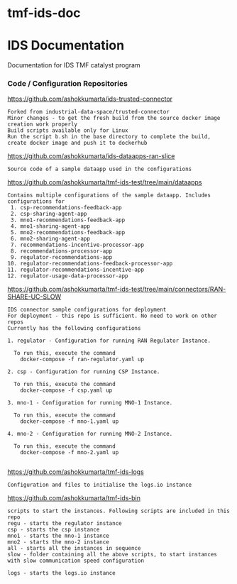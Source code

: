 # tmf-ids-doc

# IDS Documentation
Documentation for IDS TMF catalyst program

### Code / Configuration Repositories

https://github.com/ashokkumarta/ids-trusted-connector

```
Forked from industrial-data-space/trusted-connector
Minor changes - to get the fresh build from the source docker image creation work properly
Build scripts available only for Linux
Run the script b.sh in the base directory to complete the build, create docker image and push it to dockerhub
```

https://github.com/ashokkumarta/ids-dataapps-ran-slice
```
Source code of a sample dataapp used in the configurations 
```

https://github.com/ashokkumarta/tmf-ids-test/tree/main/dataapps

```
Contains multiple configurations of the sample dataapp. Includes configurations for
 1. csp-recommendations-feedback-app
 2. csp-sharing-agent-app
 3. mno1-recommendations-feedback-app
 4. mno1-sharing-agent-app
 5. mno2-recommendations-feedback-app
 6. mno2-sharing-agent-app
 7. recommendations-incentive-processor-app
 8. recommendations-processor-app
 9. regulator-recommendations-app
10. regulator-recommendations-feedback-processor-app
11. regulator-recommendations-incentive-app
12. regulator-usage-data-processor-app

```

https://github.com/ashokkumarta/tmf-ids-test/tree/main/connectors/RAN-SHARE-UC-SLOW

```
IDS connector sample configurations for deployment
For deployment - this repo is sufficient. No need to work on other repos
Currently has the following configurations

1. regulator - Configuration for running RAN Regulator Instance.

  To run this, execute the command 
    docker-compose -f ran-regulator.yaml up

2. csp - Configuration for running CSP Instance.

  To run this, execute the command 
    docker-compose -f csp.yaml up
    
3. mno-1 - Configuration for running MNO-1 Instance.

  To run this, execute the command 
    docker-compose -f mno-1.yaml up
    
4. mno-2 - Configuration for running MNO-2 Instance.

  To run this, execute the command 
    docker-compose -f mno-2.yaml up
    
```

https://github.com/ashokkumarta/tmf-ids-logs
```
Configuration and files to initialise the logs.io instance

```

https://github.com/ashokkumarta/tmf-ids-bin

```
scripts to start the instances. Following scripts are included in this repo
regu - starts the regulator instance
csp - starts the csp instance 
mno1 - starts the mno-1 instance
mno2 - starts the mno-2 instance
all - starts all the instances in sequence
slow - folder containing all the above scripts, to start instances with slow communication speed configuration

logs - starts the logs.io instance

```
